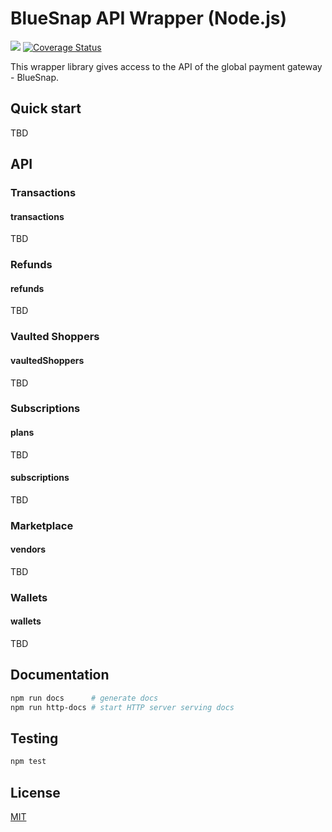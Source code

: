 # BlueSnap API Wrapper (Node.js)

![](https://github.com/romfrolov/bluesnap-api-node/workflows/build/badge.svg) [![Coverage Status](https://coveralls.io/repos/github/romfrolov/bluesnap-api-node/badge.svg?branch=master)](https://coveralls.io/github/romfrolov/bluesnap-api-node?branch=master)

This wrapper library gives access to the API of the global payment gateway - BlueSnap.

## Quick start

TBD

## API

### Transactions

#### transactions

TBD

### Refunds

#### refunds

TBD

### Vaulted Shoppers

#### vaultedShoppers

TBD

### Subscriptions

#### plans

TBD

#### subscriptions

TBD

### Marketplace

#### vendors

TBD

### Wallets

#### wallets

TBD

## Documentation

```bash
npm run docs      # generate docs
npm run http-docs # start HTTP server serving docs
```

## Testing

```bash
npm test
```

## License

[MIT](./LICENSE)
